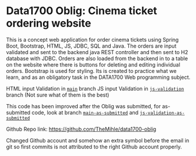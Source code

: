 # Data1700 Oblig: Cinema ticket ordering website

This is a concept web application for order cinema tickets using Spring Boot, Bootstrap, HTML, JS, JDBC, SQL and Java.
The orders are input validated and sent to the backend java REST controller and then sent to H2 database with JDBC.
Orders are also loaded from the backend in to a table on the website where there is buttons for deleting and editing individual orders.
Bootstrap is used for styling.
Its is created to practice what we learn, and as an obligatory task in the DATA1700 Web programming subject.

HTML input Validation in [`main`](/../main) branch
JS  input Validation in [`js-validation`](/../js-validation) branch
(Not sure what of them is the best)

This code has been improved after the Oblig was submitted, 
for as-submitted code, look at branch [`main-as-submitted`](/../main-as-submitted) and [`js-validation-as-submitted`](/../js-validation-as-submitted)

Github Repo link: https://github.com/TheMihle/data1700-oblig

Changed Github account and somehow an extra symbol before the email in git so first commits is not attributed to the 
right Github account properly.
